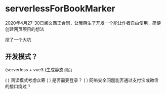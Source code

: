 # serverlessForBookMarker
2020年4月27-30日阅文霸王合同，让我萌生了开发一个能让作者自由使用，简便创建网页项目的想法

挖了一个大坑

## 开发模式？
(serverless + vue3 )生成静态网页

( ) 阅读模式考虑众筹
( ) 是否需要登录？
( ) 网络安全问题能否通过支付宝或微信的接口绕过？

